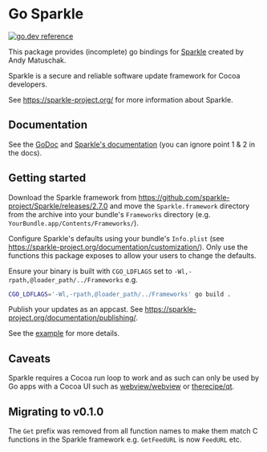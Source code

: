 # Go Sparkle

[![go.dev reference](https://img.shields.io/badge/go.dev-reference-007d9c?logo=go&logoColor=white&style=flat-square)](https://pkg.go.dev/github.com/abemedia/go-sparkle?tab=doc)

This package provides (incomplete) go bindings for
[Sparkle](https://github.com/sparkle-project/Sparkle) created by Andy Matuschak.

Sparkle is a secure and reliable software update framework for Cocoa developers.

See <https://sparkle-project.org/> for more information about Sparkle.

## Documentation

See the [GoDoc](https://pkg.go.dev/github.com/abemedia/go-sparkle?tab=doc) and
[Sparkle's documentation](https://sparkle-project.org/documentation/#3-segue-for-security-concerns)
(you can ignore point 1 & 2 in the docs).

## Getting started

Download the Sparkle framework from <https://github.com/sparkle-project/Sparkle/releases/2.7.0> and
move the `Sparkle.framework` directory from the archive into your bundle's `Frameworks` directory
(e.g. `YourBundle.app/Contents/Frameworks/`).

Configure Sparkle's defaults using your bundle's `Info.plist` (see
<https://sparkle-project.org/documentation/customization/>). Only use the functions this package
exposes to allow your users to change the defaults.

Ensure your binary is built with `CGO_LDFLAGS` set to `-Wl,-rpath,@loader_path/../Frameworks` e.g.

```sh
CGO_LDFLAGS='-Wl,-rpath,@loader_path/../Frameworks' go build .
```

Publish your updates as an appcast. See <https://sparkle-project.org/documentation/publishing/>.

See the [example](./example/) for more details.

## Caveats

Sparkle requires a Cocoa run loop to work and as such can only be used by Go apps with a Cocoa UI
such as [webview/webview](https://github.com/webview/webview) or
[therecipe/qt](https://github.com/therecipe/qt).

## Migrating to v0.1.0

The `Get` prefix was removed from all function names to make them match C functions in the Sparkle
framework e.g. `GetFeedURL` is now `FeedURL` etc.
